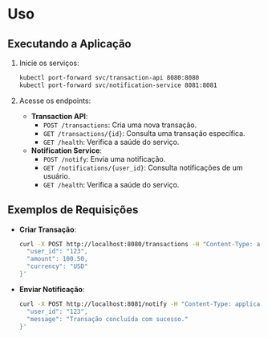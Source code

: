 # Uso

## Executando a Aplicação

1. Inicie os serviços:
   ```bash
   kubectl port-forward svc/transaction-api 8080:8080
   kubectl port-forward svc/notification-service 8081:8081
   ```

2. Acesse os endpoints:
   - **Transaction API**:
     - `POST /transactions`: Cria uma nova transação.
     - `GET /transactions/{id}`: Consulta uma transação específica.
     - `GET /health`: Verifica a saúde do serviço.
   - **Notification Service**:
     - `POST /notify`: Envia uma notificação.
     - `GET /notifications/{user_id}`: Consulta notificações de um usuário.
     - `GET /health`: Verifica a saúde do serviço.

## Exemplos de Requisições

- **Criar Transação**:
  ```bash
  curl -X POST http://localhost:8080/transactions -H "Content-Type: application/json" -d '{
    "user_id": "123",
    "amount": 100.50,
    "currency": "USD"
  }'
  ```

- **Enviar Notificação**:
  ```bash
  curl -X POST http://localhost:8081/notify -H "Content-Type: application/json" -d '{
    "user_id": "123",
    "message": "Transação concluída com sucesso."
  }'
  ```
